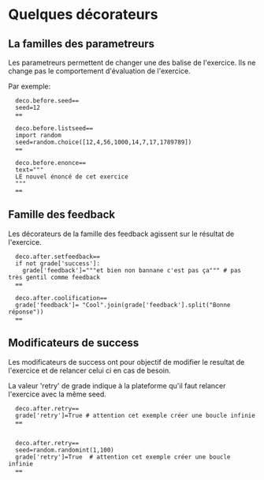 
# Quelques décorateurs 

## La familles des parametreurs 

Les parametreurs permettent de changer une des balise de l'exercice. Ils ne change pas le comportement d'évaluation de l'exercice.


Par exemple:

```
  deco.before.seed==
  seed=12
  ==

  deco.before.listseed==
  import random
  seed=random.choice([12,4,56,1000,14,7,17,1789789])
  ==

  deco.before.enonce==
  text="""
  LE nouvel énoncé de cet exercice
  """
  ==
```

## Famille des feedback 

Les décorateurs de la famille des feedback agissent sur le résultat de l'exercice.
```
  deco.after.setfeedback==
  if not grade['success']:
    grade['feedback']="""et bien non bannane c'est pas ça""" # pas très gentil comme feedback 
  ==

  deco.after.coolification==
  grade['feedback']= "Cool".join(grade['feedback'].split("Bonne réponse"))
  ==
```

## Modificateurs de success

Les modificateurs de success ont pour objectif de modifier le resultat de l'exercice et de relancer celui ci en cas de besoin.

La valeur 'retry' de grade indique à la plateforme qu'il faut relancer l'exercice avec la même seed.

```
  deco.after.retry==
  grade['retry']=True # attention cet exemple créer une boucle infinie 
  == 
  
  
  deco.after.retry==
  seed=random.randomint(1,100)
  grade['retry']=True  # attention cet exemple créer une boucle infinie 
  ==
  


